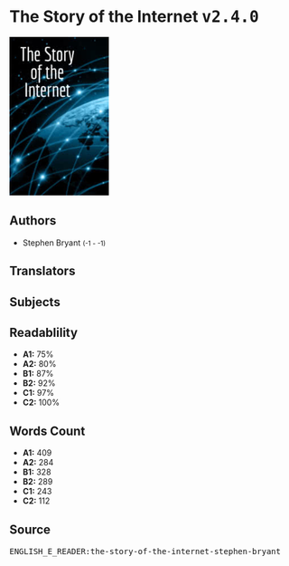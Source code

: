 # The Story of the Internet <kbd>v2.4.0</kbd>

![](./cover.medium.jpg "")

## Authors


 - Stephen Bryant <small>(-1 - -1)</small>

## Translators



## Subjects



## Readablility


 - **A1:** 75%
 - **A2:** 80%
 - **B1:** 87%
 - **B2:** 92%
 - **C1:** 97%
 - **C2:** 100%

## Words Count


 - **A1:** 409
 - **A2:** 284
 - **B1:** 328
 - **B2:** 289
 - **C1:** 243
 - **C2:** 112

## Source


<kbd>ENGLISH_E_READER:the-story-of-the-internet-stephen-bryant</kbd>
